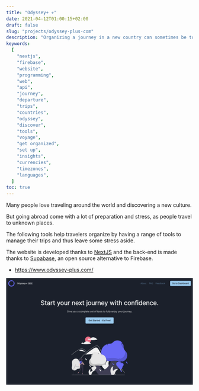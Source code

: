 ```yaml
---
title: "Odyssey+ ✈️"
date: 2021-04-12T01:00:15+02:00
draft: false
slug: "projects/odyssey-plus-com"
description: "Organizing a journey in a new country can sometimes be tough! Odyssey+ wants to give you a complete set of tools to make it simpler!"
keywords:
  [
    "nextjs",
    "firebase",
    "website",
    "programming",
    "web",
    "api",
    "journey",
    "departure",
    "trips",
    "countries",
    "odyssey",
    "discover",
    "tools",
    "voyage",
    "get organized",
    "set up",
    "insights",
    "currencies",
    "timezones",
    "languages",
  ]
toc: true
---
```


Many people love traveling around the world and discovering a new culture.

But going abroad come with a lot of preparation and stress, as people travel to unknown places.

The following tools help travelers organize by having a range of tools to manage their trips and thus leave some stress aside.

The website is developed thanks to [NextJS](https://nextjs.org/) and the back-end is made thanks to [Supabase](https://supabase.com/), an open source alternative to Firebase.

- https://www.odyssey-plus.com/

![Odyssey-plus](./odyssey-plus-com.png)
